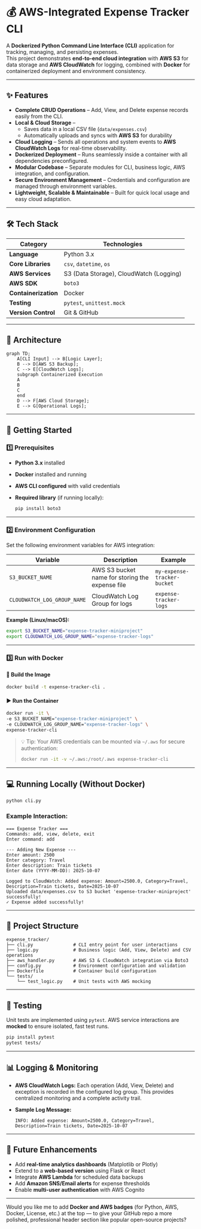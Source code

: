 # 💰 AWS-Integrated Expense Tracker CLI

A **Dockerized Python Command Line Interface (CLI)** application for tracking, managing, and persisting expenses.  
This project demonstrates **end-to-end cloud integration** with **AWS S3** for data storage and **AWS CloudWatch** for logging, combined with **Docker** for containerized deployment and environment consistency.  

---

## ✨ Features

- **Complete CRUD Operations** – Add, View, and Delete expense records easily from the CLI.  
- **Local & Cloud Storage** –  
  - Saves data in a local CSV file (`data/expenses.csv`)  
  - Automatically uploads and syncs with **AWS S3** for durability  
- **Cloud Logging** – Sends all operations and system events to **AWS CloudWatch Logs** for real-time observability.  
- **Dockerized Deployment** – Runs seamlessly inside a container with all dependencies preconfigured.  
- **Modular Codebase** – Separate modules for CLI, business logic, AWS integration, and configuration.  
- **Secure Environment Management** – Credentials and configuration are managed through environment variables.  
- **Lightweight, Scalable & Maintainable** – Built for quick local usage and easy cloud adaptation.  

---

## 🛠️ Tech Stack

| Category | Technologies |
|-----------|--------------|
| **Language** | Python 3.x |
| **Core Libraries** | `csv`, `datetime`, `os` |
| **AWS Services** | S3 (Data Storage), CloudWatch (Logging) |
| **AWS SDK** | `boto3` |
| **Containerization** | Docker |
| **Testing** | `pytest`, `unittest.mock` |
| **Version Control** | Git & GitHub |

---

## 🧱 Architecture

```mermaid
graph TD;
    A[CLI Input] --> B[Logic Layer];
    B --> D[AWS S3 Backup];
    C --> E[CloudWatch Logs];
    subgraph Containerized Execution
    A
    B
    C
    end
    D --> F[AWS Cloud Storage];
    E --> G[Operational Logs];
````

---

## 🚀 Getting Started

### 1️⃣ Prerequisites

* **Python 3.x** installed
* **Docker** installed and running
* **AWS CLI configured** with valid credentials
* **Required library** (if running locally):

  ```bash
  pip install boto3
  ```

---

### 2️⃣ Environment Configuration

Set the following environment variables for AWS integration:

| Variable                    | Description                                     | Example                     |
| --------------------------- | ----------------------------------------------- | --------------------------- |
| `S3_BUCKET_NAME`            | AWS S3 bucket name for storing the expense file | `my-expense-tracker-bucket` |
| `CLOUDWATCH_LOG_GROUP_NAME` | CloudWatch Log Group for logs                   | `expense-tracker-logs`      |

**Example (Linux/macOS):**

```bash
export S3_BUCKET_NAME="expense-tracker-miniproject"
export CLOUDWATCH_LOG_GROUP_NAME="expense-tracker-logs"
```

---

### 3️⃣ Run with Docker

#### 🐳 Build the Image

```bash
docker build -t expense-tracker-cli .
```

#### ▶️ Run the Container

```bash
docker run -it \
-e S3_BUCKET_NAME="expense-tracker-miniproject" \
-e CLOUDWATCH_LOG_GROUP_NAME="expense-tracker-logs" \
expense-tracker-cli
```

> 💡 Tip: Your AWS credentials can be mounted via `~/.aws` for secure authentication:
>
> ```bash
> docker run -it -v ~/.aws:/root/.aws expense-tracker-cli
> ```

---

## 💻 Running Locally (Without Docker)

```bash
python cli.py
```

### Example Interaction:

```
=== Expense Tracker ===
Commands: add, view, delete, exit
Enter command: add

--- Adding New Expense ---
Enter amount: 2500
Enter category: Travel
Enter description: Train tickets
Enter date (YYYY-MM-DD): 2025-10-07

Logged to CloudWatch: Added expense: Amount=2500.0, Category=Travel, Description=Train tickets, Date=2025-10-07
Uploaded data/expenses.csv to S3 bucket 'expense-tracker-miniproject' successfully!
✓ Expense added successfully!
```

---

## 📂 Project Structure

```
expense_tracker/
├── cli.py               # CLI entry point for user interactions
├── logic.py             # Business logic (Add, View, Delete) and CSV operations
├── aws_handler.py       # AWS S3 & CloudWatch integration via Boto3
├── config.py            # Environment configuration and validation
├── Dockerfile           # Container build configuration
└── tests/
    └── test_logic.py    # Unit tests with AWS mocking
```

---

## 🧪 Testing

Unit tests are implemented using `pytest`.
AWS service interactions are **mocked** to ensure isolated, fast test runs.

```bash
pip install pytest
pytest tests/
```

---

## 📊 Logging & Monitoring

* **AWS CloudWatch Logs:**
  Each operation (Add, View, Delete) and exception is recorded in the configured log group.
  This provides centralized monitoring and a complete activity trail.

* **Sample Log Message:**

  ```
  INFO: Added expense: Amount=2500.0, Category=Travel, Description=Train tickets, Date=2025-10-07
  ```

---

## 🌟 Future Enhancements

* Add **real-time analytics dashboards** (Matplotlib or Plotly)
* Extend to a **web-based version** using Flask or React
* Integrate **AWS Lambda** for scheduled data backups
* Add **Amazon SNS/Email alerts** for expense thresholds
* Enable **multi-user authentication** with AWS Cognito

---
Would you like me to add **Docker and AWS badges** (for Python, AWS, Docker, License, etc.) at the top — to give your GitHub repo a more polished, professional header section like popular open-source projects?
```
